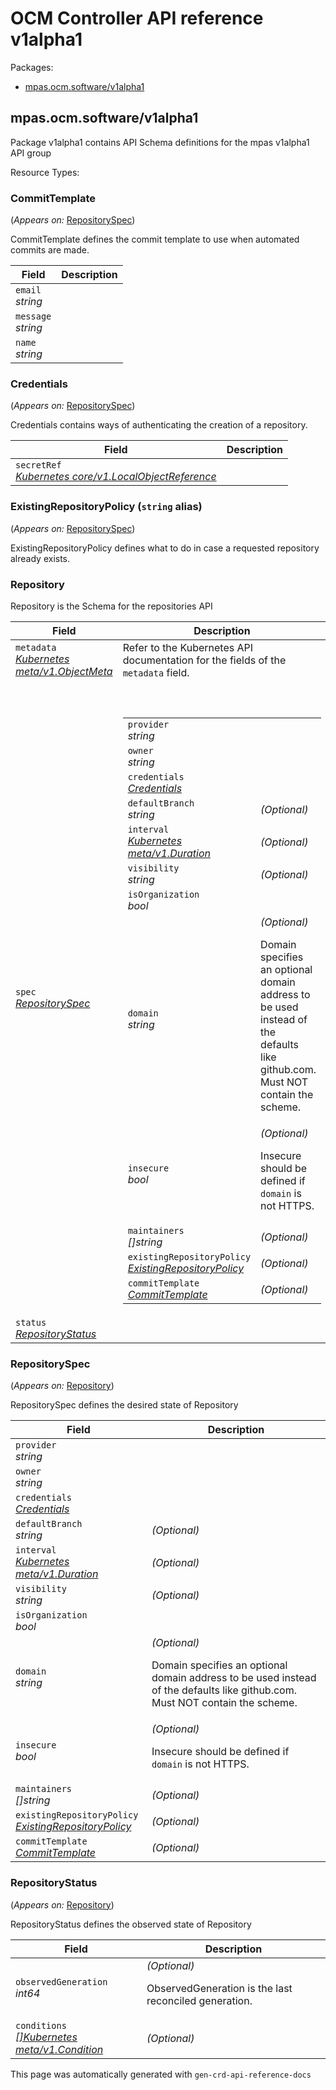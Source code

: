 <h1>OCM Controller API reference v1alpha1</h1>
<p>Packages:</p>
<ul class="simple">
<li>
<a href="#mpas.ocm.software%2fv1alpha1">mpas.ocm.software/v1alpha1</a>
</li>
</ul>
<h2 id="mpas.ocm.software/v1alpha1">mpas.ocm.software/v1alpha1</h2>
<p>Package v1alpha1 contains API Schema definitions for the mpas v1alpha1 API group</p>
Resource Types:
<ul class="simple"></ul>
<h3 id="mpas.ocm.software/v1alpha1.CommitTemplate">CommitTemplate
</h3>
<p>
(<em>Appears on:</em>
<a href="#mpas.ocm.software/v1alpha1.RepositorySpec">RepositorySpec</a>)
</p>
<p>CommitTemplate defines the commit template to use when automated commits are made.</p>
<div class="md-typeset__scrollwrap">
<div class="md-typeset__table">
<table>
<thead>
<tr>
<th>Field</th>
<th>Description</th>
</tr>
</thead>
<tbody>
<tr>
<td>
<code>email</code><br>
<em>
string
</em>
</td>
<td>
</td>
</tr>
<tr>
<td>
<code>message</code><br>
<em>
string
</em>
</td>
<td>
</td>
</tr>
<tr>
<td>
<code>name</code><br>
<em>
string
</em>
</td>
<td>
</td>
</tr>
</tbody>
</table>
</div>
</div>
<h3 id="mpas.ocm.software/v1alpha1.Credentials">Credentials
</h3>
<p>
(<em>Appears on:</em>
<a href="#mpas.ocm.software/v1alpha1.RepositorySpec">RepositorySpec</a>)
</p>
<p>Credentials contains ways of authenticating the creation of a repository.</p>
<div class="md-typeset__scrollwrap">
<div class="md-typeset__table">
<table>
<thead>
<tr>
<th>Field</th>
<th>Description</th>
</tr>
</thead>
<tbody>
<tr>
<td>
<code>secretRef</code><br>
<em>
<a href="https://kubernetes.io/docs/reference/generated/kubernetes-api/v1.19/#localobjectreference-v1-core">
Kubernetes core/v1.LocalObjectReference
</a>
</em>
</td>
<td>
</td>
</tr>
</tbody>
</table>
</div>
</div>
<h3 id="mpas.ocm.software/v1alpha1.ExistingRepositoryPolicy">ExistingRepositoryPolicy
(<code>string</code> alias)</h3>
<p>
(<em>Appears on:</em>
<a href="#mpas.ocm.software/v1alpha1.RepositorySpec">RepositorySpec</a>)
</p>
<p>ExistingRepositoryPolicy defines what to do in case a requested repository already exists.</p>
<h3 id="mpas.ocm.software/v1alpha1.Repository">Repository
</h3>
<p>Repository is the Schema for the repositories API</p>
<div class="md-typeset__scrollwrap">
<div class="md-typeset__table">
<table>
<thead>
<tr>
<th>Field</th>
<th>Description</th>
</tr>
</thead>
<tbody>
<tr>
<td>
<code>metadata</code><br>
<em>
<a href="https://kubernetes.io/docs/reference/generated/kubernetes-api/v1.19/#objectmeta-v1-meta">
Kubernetes meta/v1.ObjectMeta
</a>
</em>
</td>
<td>
Refer to the Kubernetes API documentation for the fields of the
<code>metadata</code> field.
</td>
</tr>
<tr>
<td>
<code>spec</code><br>
<em>
<a href="#mpas.ocm.software/v1alpha1.RepositorySpec">
RepositorySpec
</a>
</em>
</td>
<td>
<br/>
<br/>
<table>
<tr>
<td>
<code>provider</code><br>
<em>
string
</em>
</td>
<td>
</td>
</tr>
<tr>
<td>
<code>owner</code><br>
<em>
string
</em>
</td>
<td>
</td>
</tr>
<tr>
<td>
<code>credentials</code><br>
<em>
<a href="#mpas.ocm.software/v1alpha1.Credentials">
Credentials
</a>
</em>
</td>
<td>
</td>
</tr>
<tr>
<td>
<code>defaultBranch</code><br>
<em>
string
</em>
</td>
<td>
<em>(Optional)</em>
</td>
</tr>
<tr>
<td>
<code>interval</code><br>
<em>
<a href="https://pkg.go.dev/k8s.io/apimachinery/pkg/apis/meta/v1#Duration">
Kubernetes meta/v1.Duration
</a>
</em>
</td>
<td>
<em>(Optional)</em>
</td>
</tr>
<tr>
<td>
<code>visibility</code><br>
<em>
string
</em>
</td>
<td>
<em>(Optional)</em>
</td>
</tr>
<tr>
<td>
<code>isOrganization</code><br>
<em>
bool
</em>
</td>
<td>
</td>
</tr>
<tr>
<td>
<code>domain</code><br>
<em>
string
</em>
</td>
<td>
<em>(Optional)</em>
<p>Domain specifies an optional domain address to be used instead of the defaults like github.com.
Must NOT contain the scheme.</p>
</td>
</tr>
<tr>
<td>
<code>insecure</code><br>
<em>
bool
</em>
</td>
<td>
<em>(Optional)</em>
<p>Insecure should be defined if <code>domain</code> is not HTTPS.</p>
</td>
</tr>
<tr>
<td>
<code>maintainers</code><br>
<em>
[]string
</em>
</td>
<td>
<em>(Optional)</em>
</td>
</tr>
<tr>
<td>
<code>existingRepositoryPolicy</code><br>
<em>
<a href="#mpas.ocm.software/v1alpha1.ExistingRepositoryPolicy">
ExistingRepositoryPolicy
</a>
</em>
</td>
<td>
<em>(Optional)</em>
</td>
</tr>
<tr>
<td>
<code>commitTemplate</code><br>
<em>
<a href="#mpas.ocm.software/v1alpha1.CommitTemplate">
CommitTemplate
</a>
</em>
</td>
<td>
<em>(Optional)</em>
</td>
</tr>
</table>
</td>
</tr>
<tr>
<td>
<code>status</code><br>
<em>
<a href="#mpas.ocm.software/v1alpha1.RepositoryStatus">
RepositoryStatus
</a>
</em>
</td>
<td>
</td>
</tr>
</tbody>
</table>
</div>
</div>
<h3 id="mpas.ocm.software/v1alpha1.RepositorySpec">RepositorySpec
</h3>
<p>
(<em>Appears on:</em>
<a href="#mpas.ocm.software/v1alpha1.Repository">Repository</a>)
</p>
<p>RepositorySpec defines the desired state of Repository</p>
<div class="md-typeset__scrollwrap">
<div class="md-typeset__table">
<table>
<thead>
<tr>
<th>Field</th>
<th>Description</th>
</tr>
</thead>
<tbody>
<tr>
<td>
<code>provider</code><br>
<em>
string
</em>
</td>
<td>
</td>
</tr>
<tr>
<td>
<code>owner</code><br>
<em>
string
</em>
</td>
<td>
</td>
</tr>
<tr>
<td>
<code>credentials</code><br>
<em>
<a href="#mpas.ocm.software/v1alpha1.Credentials">
Credentials
</a>
</em>
</td>
<td>
</td>
</tr>
<tr>
<td>
<code>defaultBranch</code><br>
<em>
string
</em>
</td>
<td>
<em>(Optional)</em>
</td>
</tr>
<tr>
<td>
<code>interval</code><br>
<em>
<a href="https://pkg.go.dev/k8s.io/apimachinery/pkg/apis/meta/v1#Duration">
Kubernetes meta/v1.Duration
</a>
</em>
</td>
<td>
<em>(Optional)</em>
</td>
</tr>
<tr>
<td>
<code>visibility</code><br>
<em>
string
</em>
</td>
<td>
<em>(Optional)</em>
</td>
</tr>
<tr>
<td>
<code>isOrganization</code><br>
<em>
bool
</em>
</td>
<td>
</td>
</tr>
<tr>
<td>
<code>domain</code><br>
<em>
string
</em>
</td>
<td>
<em>(Optional)</em>
<p>Domain specifies an optional domain address to be used instead of the defaults like github.com.
Must NOT contain the scheme.</p>
</td>
</tr>
<tr>
<td>
<code>insecure</code><br>
<em>
bool
</em>
</td>
<td>
<em>(Optional)</em>
<p>Insecure should be defined if <code>domain</code> is not HTTPS.</p>
</td>
</tr>
<tr>
<td>
<code>maintainers</code><br>
<em>
[]string
</em>
</td>
<td>
<em>(Optional)</em>
</td>
</tr>
<tr>
<td>
<code>existingRepositoryPolicy</code><br>
<em>
<a href="#mpas.ocm.software/v1alpha1.ExistingRepositoryPolicy">
ExistingRepositoryPolicy
</a>
</em>
</td>
<td>
<em>(Optional)</em>
</td>
</tr>
<tr>
<td>
<code>commitTemplate</code><br>
<em>
<a href="#mpas.ocm.software/v1alpha1.CommitTemplate">
CommitTemplate
</a>
</em>
</td>
<td>
<em>(Optional)</em>
</td>
</tr>
</tbody>
</table>
</div>
</div>
<h3 id="mpas.ocm.software/v1alpha1.RepositoryStatus">RepositoryStatus
</h3>
<p>
(<em>Appears on:</em>
<a href="#mpas.ocm.software/v1alpha1.Repository">Repository</a>)
</p>
<p>RepositoryStatus defines the observed state of Repository</p>
<div class="md-typeset__scrollwrap">
<div class="md-typeset__table">
<table>
<thead>
<tr>
<th>Field</th>
<th>Description</th>
</tr>
</thead>
<tbody>
<tr>
<td>
<code>observedGeneration</code><br>
<em>
int64
</em>
</td>
<td>
<em>(Optional)</em>
<p>ObservedGeneration is the last reconciled generation.</p>
</td>
</tr>
<tr>
<td>
<code>conditions</code><br>
<em>
<a href="https://pkg.go.dev/k8s.io/apimachinery/pkg/apis/meta/v1#Condition">
[]Kubernetes meta/v1.Condition
</a>
</em>
</td>
<td>
<em>(Optional)</em>
</td>
</tr>
</tbody>
</table>
</div>
</div>
<div class="admonition note">
<p class="last">This page was automatically generated with <code>gen-crd-api-reference-docs</code></p>
</div>
